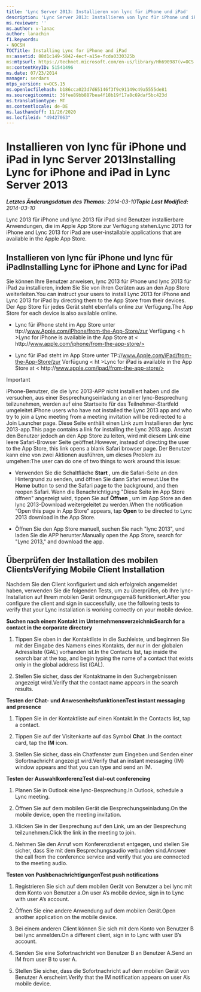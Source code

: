 ```yaml
---
title: 'Lync Server 2013: Installieren von lync für iPhone und iPad'
description: 'Lync Server 2013: Installieren von lync für iPhone und iPad.'
ms.reviewer: ''
ms.author: v-lanac
author: lanachin
f1.keywords:
- NOCSH
TOCTitle: Installing Lync for iPhone and iPad
ms:assetid: 88d1c149-5842-4ecf-a15e-fcda0330325b
ms:mtpsurl: https://technet.microsoft.com/en-us/library/Hh690987(v=OCS.15)
ms:contentKeyID: 51541496
ms.date: 07/23/2014
manager: serdars
mtps_version: v=OCS.15
ms.openlocfilehash: b186cca023d7d65146f3f9c91149c49a5555de81
ms.sourcegitcommit: 36fee89bb887bea4f18b19f17a8c69daf5bc423d
ms.translationtype: MT
ms.contentlocale: de-DE
ms.lasthandoff: 11/26/2020
ms.locfileid: "49427063"
---
```

# <a name="installing-lync-for-iphone-and-ipad-in-lync-server-2013"></a><span data-ttu-id="84830-103">Installieren von lync für iPhone und iPad in lync Server 2013</span><span class="sxs-lookup"><span data-stu-id="84830-103">Installing Lync for iPhone and iPad in Lync Server 2013</span></span>

<div data-xmlns="http://www.w3.org/1999/xhtml">

<div class="topic" data-xmlns="http://www.w3.org/1999/xhtml" data-msxsl="urn:schemas-microsoft-com:xslt" data-cs="https://msdn.microsoft.com/">

<div data-asp="https://msdn2.microsoft.com/asp">



</div>

<div id="mainSection">

<div id="mainBody"><span data-ttu-id="84830-104">

<span> </span></span><span class="sxs-lookup"><span data-stu-id="84830-104">

<span> </span></span></span>

<span data-ttu-id="84830-105">_**Letztes Änderungsdatum des Themas:** 2014-03-10_</span><span class="sxs-lookup"><span data-stu-id="84830-105">_**Topic Last Modified:** 2014-03-10_</span></span>

<span data-ttu-id="84830-106">Lync 2013 für iPhone und lync 2013 für iPad sind Benutzer installierbare Anwendungen, die im Apple App Store zur Verfügung stehen.</span><span class="sxs-lookup"><span data-stu-id="84830-106">Lync 2013 for iPhone and Lync 2013 for iPad are user-installable applications that are available in the Apple App Store.</span></span>

<div>

## <a name="installing-lync-for-iphone-and-lync-for-ipad"></a><span data-ttu-id="84830-107">Installieren von lync für iPhone und lync für iPad</span><span class="sxs-lookup"><span data-stu-id="84830-107">Installing Lync for iPhone and Lync for iPad</span></span>

<span data-ttu-id="84830-108">Sie können Ihre Benutzer anweisen, lync 2013 für iPhone und lync 2013 für iPad zu installieren, indem Sie Sie von ihren Geräten aus an den App Store weiterleiten.</span><span class="sxs-lookup"><span data-stu-id="84830-108">You can instruct your users to install Lync 2013 for iPhone and Lync 2013 for iPad by directing them to the App Store from their devices.</span></span> <span data-ttu-id="84830-109">Der App Store für jedes Gerät steht ebenfalls online zur Verfügung.</span><span class="sxs-lookup"><span data-stu-id="84830-109">The App Store for each device is also available online.</span></span>

  - <span data-ttu-id="84830-110">Lync für iPhone steht im App Store unter ttp://www.Apple.com/iPhone/from-the-App-Store/zur Verfügung \< h<span> </span> ></span><span class="sxs-lookup"><span data-stu-id="84830-110">Lync for iPhone is available in the App Store at \< h<span></span>ttp://www.apple.com/iphone/from-the-app-store/></span></span>

  - <span data-ttu-id="84830-111">Lync für iPad steht im App Store unter TP://www.Apple.com/iPad/from-the-App-Store/zur Verfügung \< ht<span> </span> ></span><span class="sxs-lookup"><span data-stu-id="84830-111">Lync for iPad is available in the App Store at \< ht<span></span>tp://www.apple.com/ipad/from-the-app-store/></span></span>

<div>


> [!IMPORTANT]  
> <span data-ttu-id="84830-112">iPhone-Benutzer, die die lync 2013-APP nicht installiert haben und die versuchen, aus einer Besprechungseinladung an einer lync-Besprechung teilzunehmen, werden auf eine Startseite für das Teilnehmer-Startfeld umgeleitet.</span><span class="sxs-lookup"><span data-stu-id="84830-112">iPhone users who have not installed the Lync 2013 app and who try to join a Lync meeting from a meeting invitation will be redirected to a Join Launcher page.</span></span> <span data-ttu-id="84830-113">Diese Seite enthält einen Link zum Installieren der lync 2013-app.</span><span class="sxs-lookup"><span data-stu-id="84830-113">This page contains a link for installing the Lync 2013 app.</span></span> <span data-ttu-id="84830-114">Anstatt den Benutzer jedoch an den App Store zu leiten, wird mit diesem Link eine leere Safari-Browser Seite geöffnet.</span><span class="sxs-lookup"><span data-stu-id="84830-114">However, instead of directing the user to the App Store, this link opens a blank Safari browser page.</span></span> <span data-ttu-id="84830-115">Der Benutzer kann eine von zwei Aktionen ausführen, um dieses Problem zu umgehen:</span><span class="sxs-lookup"><span data-stu-id="84830-115">The user can do one of two things to work around this issue:</span></span> 
> <UL>
> <LI>
> <P><span data-ttu-id="84830-116">Verwenden Sie die Schaltfläche <STRONG>Start</STRONG> , um die Safari-Seite an den Hintergrund zu senden, und öffnen Sie dann Safari erneut.</span><span class="sxs-lookup"><span data-stu-id="84830-116">Use the <STRONG>Home</STRONG> button to send the Safari page to the background, and then reopen Safari.</span></span> <span data-ttu-id="84830-117">Wenn die Benachrichtigung "Diese Seite im App Store öffnen" angezeigt wird, tippen Sie auf <STRONG>Öffnen</STRONG> , um im App Store an den lync 2013-Download weitergeleitet zu werden.</span><span class="sxs-lookup"><span data-stu-id="84830-117">When the notification “Open this page in App Store” appears, tap <STRONG>Open</STRONG> to be directed to Lync 2013 download in the App Store.</span></span></P>
> <LI>
> <P><span data-ttu-id="84830-118">Öffnen Sie den App Store manuell, suchen Sie nach "lync 2013", und laden Sie die APP herunter.</span><span class="sxs-lookup"><span data-stu-id="84830-118">Manually open the App Store, search for "Lync 2013," and download the app.</span></span></P></LI></UL>



</div>

</div>

<div>

## <a name="verifying-mobile-client-installation"></a><span data-ttu-id="84830-119">Überprüfen der Installation des mobilen Clients</span><span class="sxs-lookup"><span data-stu-id="84830-119">Verifying Mobile Client Installation</span></span>

<span data-ttu-id="84830-120">Nachdem Sie den Client konfiguriert und sich erfolgreich angemeldet haben, verwenden Sie die folgenden Tests, um zu überprüfen, ob Ihre lync-Installation auf Ihrem mobilen Gerät ordnungsgemäß funktioniert.</span><span class="sxs-lookup"><span data-stu-id="84830-120">After you configure the client and sign in successfully, use the following tests to verify that your Lync installation is working correctly on your mobile device.</span></span>

<span data-ttu-id="84830-121">**Suchen nach einem Kontakt im Unternehmensverzeichnis**</span><span class="sxs-lookup"><span data-stu-id="84830-121">**Search for a contact in the corporate directory**</span></span>

1.  <span data-ttu-id="84830-122">Tippen Sie oben in der Kontaktliste in die Suchleiste, und beginnen Sie mit der Eingabe des Namens eines Kontakts, der nur in der globalen Adressliste (GAL) vorhanden ist.</span><span class="sxs-lookup"><span data-stu-id="84830-122">In the Contacts list, tap inside the search bar at the top, and begin typing the name of a contact that exists only in the global address list (GAL).</span></span>

2.  <span data-ttu-id="84830-123">Stellen Sie sicher, dass der Kontaktname in den Suchergebnissen angezeigt wird.</span><span class="sxs-lookup"><span data-stu-id="84830-123">Verify that the contact name appears in the search results.</span></span>

<span data-ttu-id="84830-124">**Testen der Chat- und Anwesenheitsfunktionen**</span><span class="sxs-lookup"><span data-stu-id="84830-124">**Test instant messaging and presence**</span></span>

1.  <span data-ttu-id="84830-125">Tippen Sie in der Kontaktliste auf einen Kontakt.</span><span class="sxs-lookup"><span data-stu-id="84830-125">In the Contacts list, tap a contact.</span></span>

2.  <span data-ttu-id="84830-126">Tippen Sie auf der Visitenkarte auf das Symbol **Chat** .</span><span class="sxs-lookup"><span data-stu-id="84830-126">In the contact card, tap the **IM** icon.</span></span>

3.  <span data-ttu-id="84830-127">Stellen Sie sicher, dass ein Chatfenster zum Eingeben und Senden einer Sofortnachricht angezeigt wird.</span><span class="sxs-lookup"><span data-stu-id="84830-127">Verify that an instant messaging (IM) window appears and that you can type and send an IM.</span></span>

<span data-ttu-id="84830-128">**Testen der Auswahlkonferenz**</span><span class="sxs-lookup"><span data-stu-id="84830-128">**Test dial-out conferencing**</span></span>

1.  <span data-ttu-id="84830-129">Planen Sie in Outlook eine lync-Besprechung.</span><span class="sxs-lookup"><span data-stu-id="84830-129">In Outlook, schedule a Lync meeting.</span></span>

2.  <span data-ttu-id="84830-130">Öffnen Sie auf dem mobilen Gerät die Besprechungseinladung.</span><span class="sxs-lookup"><span data-stu-id="84830-130">On the mobile device, open the meeting invitation.</span></span>

3.  <span data-ttu-id="84830-131">Klicken Sie in der Besprechung auf den Link, um an der Besprechung teilzunehmen.</span><span class="sxs-lookup"><span data-stu-id="84830-131">Click the link in the meeting to join.</span></span>

4.  <span data-ttu-id="84830-132">Nehmen Sie den Anruf vom Konferenzdienst entgegen, und stellen Sie sicher, dass Sie mit dem Besprechungsaudio verbunden sind.</span><span class="sxs-lookup"><span data-stu-id="84830-132">Answer the call from the conference service and verify that you are connected to the meeting audio.</span></span>

<span data-ttu-id="84830-133">**Testen von Pushbenachrichtigungen**</span><span class="sxs-lookup"><span data-stu-id="84830-133">**Test push notifications**</span></span>

1.  <span data-ttu-id="84830-134">Registrieren Sie sich auf dem mobilen Gerät von Benutzer a bei lync mit dem Konto von Benutzer a.</span><span class="sxs-lookup"><span data-stu-id="84830-134">On user A’s mobile device, sign in to Lync with user A’s account.</span></span>

2.  <span data-ttu-id="84830-135">Öffnen Sie eine andere Anwendung auf dem mobilen Gerät.</span><span class="sxs-lookup"><span data-stu-id="84830-135">Open another application on the mobile device.</span></span>

3.  <span data-ttu-id="84830-136">Bei einem anderen Client können Sie sich mit dem Konto von Benutzer B bei lync anmelden.</span><span class="sxs-lookup"><span data-stu-id="84830-136">On a different client, sign in to Lync with user B’s account.</span></span>

4.  <span data-ttu-id="84830-137">Senden Sie eine Sofortnachricht von Benutzer B an Benutzer A.</span><span class="sxs-lookup"><span data-stu-id="84830-137">Send an IM from user B to user A.</span></span>

5.  <span data-ttu-id="84830-138">Stellen Sie sicher, dass die Sofortnachricht auf dem mobilen Gerät von Benutzer A erscheint.</span><span class="sxs-lookup"><span data-stu-id="84830-138">Verify that the IM notification appears on user A’s mobile device.</span></span>

<span data-ttu-id="84830-139"></div>

</div>

<span> </span>

</div>

</div>

</span><span class="sxs-lookup"><span data-stu-id="84830-139"></div>

</div>

<span> </span>

</div>

</div>

</span></span></div>

